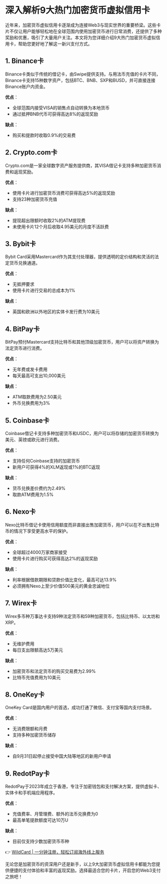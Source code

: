 # 深入解析9大热门加密货币虚拟信用卡

近年来，加密货币虚拟信用卡逐渐成为连接Web3与现实世界的重要桥梁。这些卡片不仅让用户能够轻松地在全球范围内使用加密货币进行日常消费，还提供了多种奖励和优惠，吸引了大量用户关注。本文将为您详细介绍9大热门加密货币虚拟信用卡，帮助您更好地了解这一新兴支付方式。

## 1. Binance卡

Binance卡类似于传统的借记卡，由Swipe提供支持。与用法币充值的卡片不同，Binance卡支持15种数字资产，包括BTC、BNB、SXP和BUSD，并可直接连接Binance账户内资金。

**优点**：
- 全球范围内接受VISA的销售点自动转换为本地货币
- 通过抵押BNB代币可获得高达8%的返现奖励

**缺点**：
- 购买和提款时收取0.9%的交易费

## 2. Crypto.com卡

Crypto.com是一家全球数字资产服务提供商，其VISA借记卡支持多种加密货币消费和返现奖励。

**优点**：
- 使用卡片进行加密货币消费可获得高达5%的返现奖励
- 支持23种加密货币充值

**缺点**：
- 提现超出限额时收取2%的ATM提现费
- 未使用卡片12个月后收取4.95美元的月度不活跃费

## 3. Bybit卡

Bybit Card采用Mastercard作为其支付处理器，提供透明的定价结构和灵活的法定货币兑换通道。

**优点**：
- 无抵押要求
- 使用卡片进行交易的总成本为1%

**缺点**：
- 英国和欧洲以外地区的实体卡发行费为10美元

## 4. BitPay卡

BitPay预付Mastercard支持比特币和其他顶级加密货币，用户可以将资产转换为法定货币进行消费。

**优点**：
- 无年费或发卡费用
- 每天最高可支出10,000美元

**缺点**：
- ATM取款费用为2.50美元
- 外币兑换费用为3%

## 5. Coinbase卡

Coinbase借记卡支持多种加密货币和USDC，用户可以将存储的加密货币转换为美元、英镑或欧元进行消费。

**优点**：
- 支持任何Coinbase支持的加密货币
- 新用户可获得4%的XLM返现或1%的BTC返现

**缺点**：
- 货币兑换差价费约为2.49%
- 取款ATM费用为1.5%

## 6. Nexo卡

Nexo比特币借记卡使用信用额度而非直接出售加密货币，用户可以在不出售比特币的情况下享受更高水平的保护。

**优点**：
- 全球超过4000万家商家接受
- 使用卡片进行购买可获得高达2%的返现奖励

**缺点**：
- 利率根据借款期限和贷款价值比变化，最高可达13.9%
- 必须拥有Nexo上至少价值500美元的黄金忠诚地位

## 7. Wirex卡

Wirex多币种万事达卡支持9种法定货币和59种加密货币，包括比特币、以太坊和XRP。

**优点**：
- 无维护费用
- 每日支出限额高达5万美元

**缺点**：
- 加密货币和法定货币的购买交易费为2.99%
- 比特币充值费用为10美元

## 8. OneKey卡

OneKey Card是国内用户的首选，成功打通了微信、支付宝等国内支付场景。

**优点**：
- 无消费限额和月费
- 支持多种加密货币储存

**缺点**：
- 自9月31日起停止接受中国大陆等地区的新用户申请

## 9. RedotPay卡

RedotPay于2023年成立于香港，专注于加密钱包和支付解决方案，提供虚拟卡、实体卡和手机端应用程序。

**优点**：
- 充值费率、月管理费、额外的法币兑换费为0
- 最高单笔提款额度可达10万U

**缺点**：
- 目前仅支持少数加密货币币种

👉 [WildCard | 一分钟注册，轻松订阅海外线上服务](https://bbtdd.com/WildCard)

无论您是加密货币的资深用户还是新手，以上9大加密货币虚拟信用卡都能为您提供便捷的支付体验和丰富的返现奖励。选择最适合您的卡片，开启您的Web3支付之旅吧！